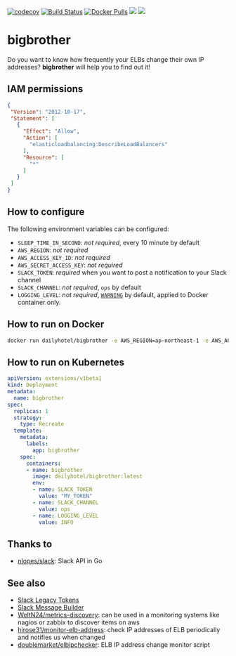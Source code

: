 [![codecov](https://codecov.io/gh/DailyHotel/bigbrother/branch/master/graph/badge.svg)](https://codecov.io/gh/DailyHotel/bigbrother)
[![Build Status](https://travis-ci.org/DailyHotel/bigbrother.svg?branch=master)](https://travis-ci.org/DailyHotel/bigbrother)
[![Docker Pulls](https://img.shields.io/docker/pulls/mashape/kong.svg)](https://hub.docker.com/r/dailyhotel/bigbrother/)
[![](https://images.microbadger.com/badges/image/dailyhotel/bigbrother.svg)](https://microbadger.com/images/dailyhotel/bigbrother "Get your own image badge on microbadger.com")
[![](https://images.microbadger.com/badges/version/dailyhotel/bigbrother.svg)](https://microbadger.com/images/dailyhotel/bigbrother "Get your own version badge on microbadger.com")

# bigbrother

Do you want to know how frequently your ELBs change their own IP addresses? **bigbrother** will help you to find out it!

## IAM permissions

``` json
{
 "Version": "2012-10-17",
 "Statement": [
   {
     "Effect": "Allow",
     "Action": [
       "elasticloadbalancing:DescribeLoadBalancers"
     ],
     "Resource": [
       "*"
     ]
   }
 ]
}
```

## How to configure

The following environment variables can be configured:

- `SLEEP_TIME_IN_SECOND`: *not required*, every 10 minute by default
- `AWS_REGION`: *not required*
- `AWS_ACCESS_KEY_ID`: *not required*
- `AWS_SECRET_ACCESS_KEY`: *not required*
- `SLACK_TOKEN`: *required* when you want to post a notification to your Slack channel
- `SLACK_CHANNEL`: *not required*, `ops` by default
- `LOGGING_LEVEL`: *not required*, [`WARNING`](https://godoc.org/github.com/golang/glog) by default, applied to Docker container only.

## How to run on Docker

``` bash
docker run dailyhotel/bigbrother -e AWS_REGION=ap-northeast-1 -e AWS_ACCESS_KEY_ID=MY_KEY -e AWS_SECRET_ACCESS_KEY=MY_SECRET -e SLACK_TOKEN=MY_TOKEN -e SLACK_CHANNEL=ops -e LOGGING_LEVEL=INFO
```

## How to run on Kubernetes

``` yaml
apiVersion: extensions/v1beta1
kind: Deployment
metadata:
  name: bigbrother
spec:
  replicas: 1
  strategy:
    type: Recreate
  template:
    metadata:
      labels:
        app: bigbrother
    spec:
      containers:
      - name: bigbrother
        image: dailyhotel/bigbrother:latest
        env:
        - name: SLACK_TOKEN
          value: "MY_TOKEN"
        - name: SLACK_CHANNEL
          value: ops
        - name: LOGGING_LEVEL
          value: INFO
```

## Thanks to

- [nlopes/slack](https://github.com/nlopes/slack): Slack API in Go

## See also

- [Slack Legacy Tokens](https://api.slack.com/custom-integrations/legacy-tokens)
- [Slack Message Builder](https://api.slack.com/docs/messages/builder)
- [WeltN24/metrics-discovery](https://github.com/WeltN24/metrics-discovery): can be used in a monitoring systems like nagios or zabbix to discover items on aws
- [hirose31/monitor-elb-address](https://github.com/hirose31/monitor-elb-address): check IP addresses of ELB periodically and notifies us when changed
- [doublemarket/elbipchecker](https://github.com/doublemarket/elbipchecker): ELB IP address change monitor script

